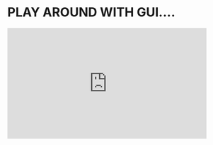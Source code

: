 # PLAY AROUND WITH GUI....
<html>
<iframe width="450" height="250" src="https://www.youtube.com/embed/7-hTgECj8j8?rel=0" frameborder="0" allow="autoplay; encrypted-media" allowfullscreen>
</iframe>
</html>
